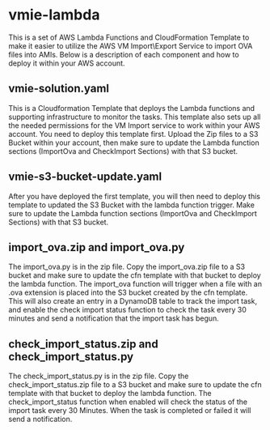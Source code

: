 # vmie-lambda
This is a set of AWS Lambda Functions and CloudFormation Template to make it easier to utilize the AWS VM Import\Export Service to import OVA files into AMIs. Below is a description of each component and how to deploy it within your AWS account. 

## vmie-solution.yaml
This is a Cloudformation Template that deploys the Lambda functions and supporting infrastructure to monitor the tasks. This template also sets up all the needed permissions for the VM Import service to work within your AWS account. You need to deploy this template first. Upload the Zip files to a S3 Bucket within your account, then make sure to update the Lambda function sections (ImportOva and CheckImport Sections) with that S3 bucket. 

## vmie-s3-bucket-update.yaml
After you have deployed the first template, you will then need to deploy this template to updated the S3 Bucket with the lambda function trigger. Make sure to update the Lambda function sections (ImportOva and CheckImport Sections) with that S3 bucket. 

## import_ova.zip and import_ova.py
The import_ova.py is in the zip file. Copy the import_ova.zip file to a S3 bucket and make sure to update the cfn template with that bucket to deploy the lambda function. The import_ova function will trigger when a file with an .ova extension is placed into the S3 bucket created by the cfn template. This will also create an entry in a DynamoDB table to track the import task, and enable the check import status function to check the task every 30 minutes and send a notification that the import task has begun.  

## check_import_status.zip and check_import_status.py
The check_import_status.py is in the zip file. Copy the check_import_status.zip file to a S3 bucket and make sure to update the cfn template with that bucket to deploy the lambda function. The check_import_status function when enabled will check the status of the import task every 30 Minutes. When the task is completed or failed it will send a notification. 
